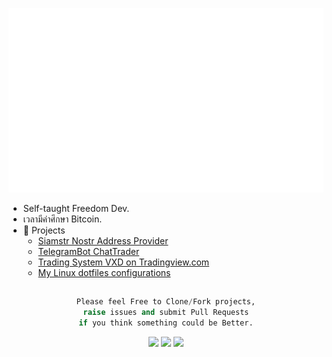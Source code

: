 <div align="center">
  
![Metrics](/github-metrics.svg)
  
</div>
<div align="left">
  
- Self-taught Freedom Dev.
- เวลามีค่าศึกษา Bitcoin.
- 🔭 Projects
  - <a href="https://github.com/vazw/siamstr" target="blank">Siamstr Nostr Address Provider</a>
  - <a href="https://github.com/vazw/ChatTrader" target="blank">TelegramBot ChatTrader</a>
  - <a href="https://www.tradingview.com/script/OKKz3vDv-VXD-Cloud-Edition/" target="blank">Trading System VXD on Tradingview.com</a>
  - <a href="https://github.com/vazw/dotfiles" target="blank">My Linux dotfiles configurations</a>

</div>

  
## 
<div align="center">
  <div align="center">

  ```python
  Please feel Free to Clone/Fork projects,
  raise issues and submit Pull Requests
  if you think something could be Better.
  ```
  </div>
  <!-- <img align="right" src="https://github-readme-stats-sigma-five.vercel.app/api/top-langs/?username=vazw&layout=compact&theme=dark&bg_color=0A0A0A" alt="Vaz Top Languages"/> -->
<img src="https://img.shields.io/badge/Linux-006701.svg?style=for-the-badge&logo=linux&logoColor=white">
<img src="https://img.shields.io/badge/Bitcoin-white?logo=Bitcoin&logoColor=orange&style=for-the-badge">
<img src="https://komarev.com/ghpvc/?username=vazw&color=blue&style=for-the-badge&label=VIEWS">
</div>
